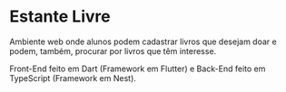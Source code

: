 # Estante Livre

Ambiente web onde alunos podem cadastrar livros que desejam doar e podem, também, procurar por livros que têm interesse.

Front-End feito em Dart (Framework em Flutter) e Back-End feito em TypeScript (Framework em Nest).
